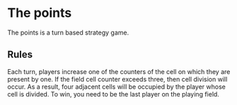 # The points

The points is a turn based strategy game.

## Rules

Each turn, players increase one of the counters of the cell on which they are present by one. If the field cell counter exceeds three, then cell division will occur. As a result, four adjacent cells will be occupied by the player whose cell is divided. To win, you need to be the last player on the playing field.
